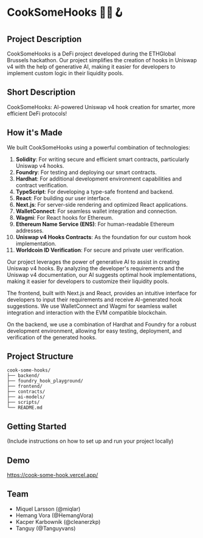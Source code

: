 # CookSomeHooks 🧑‍🍳🪝

## Project Description

CookSomeHooks is a DeFi project developed during the ETHGlobal Brussels hackathon. Our project simplifies the creation of hooks in Uniswap v4 with the help of generative AI, making it easier for developers to implement custom logic in their liquidity pools.

## Short Description

CookSomeHooks: AI-powered Uniswap v4 hook creation for smarter, more efficient DeFi protocols!

## How it's Made

We built CookSomeHooks using a powerful combination of technologies:

1. **Solidity**: For writing secure and efficient smart contracts, particularly Uniswap v4 hooks.
2. **Foundry**: For testing and deploying our smart contracts.
3. **Hardhat**: For additional development environment capabilities and contract verification.
4. **TypeScript**: For developing a type-safe frontend and backend.
5. **React**: For building our user interface.
6. **Next.js**: For server-side rendering and optimized React applications.
7. **WalletConnect**: For seamless wallet integration and connection.
8. **Wagmi**: For React hooks for Ethereum.
9. **Ethereum Name Service (ENS)**: For human-readable Ethereum addresses.
10. **Uniswap v4 Hooks Contracts**: As the foundation for our custom hook implementation.
11. **Worldcoin ID Verification**: For secure and private user verification.

Our project leverages the power of generative AI to assist in creating Uniswap v4 hooks. By analyzing the developer's requirements and the Uniswap v4 documentation, our AI suggests optimal hook implementations, making it easier for developers to customize their liquidity pools.

The frontend, built with Next.js and React, provides an intuitive interface for developers to input their requirements and receive AI-generated hook suggestions. We use WalletConnect and Wagmi for seamless wallet integration and interaction with the EVM compatible blockchain.

On the backend, we use a combination of Hardhat and Foundry for a robust development environment, allowing for easy testing, deployment, and verification of the generated hooks.

## Project Structure

```
cook-some-hooks/
├── backend/
├── foundry_hook_playground/
├── frontend/
├── contracts/
├── ai-models/
├── scripts/
└── README.md
```

## Getting Started

(Include instructions on how to set up and run your project locally)

## Demo

https://cook-some-hook.vercel.app/

## Team

- Miquel Larsson (@miqlar)
- Hemang Vora (@HemangVora)
- Kacper Karbownik (@cleanerzkp)
- Tanguy (@Tanguyvans)
